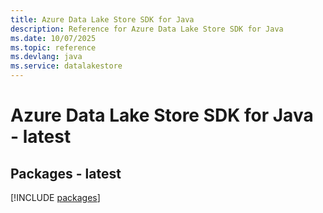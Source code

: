 ```yaml
---
title: Azure Data Lake Store SDK for Java
description: Reference for Azure Data Lake Store SDK for Java
ms.date: 10/07/2025
ms.topic: reference
ms.devlang: java
ms.service: datalakestore
---
```

# Azure Data Lake Store SDK for Java - latest
## Packages - latest
[!INCLUDE [packages](data-lake-store-index.md)]